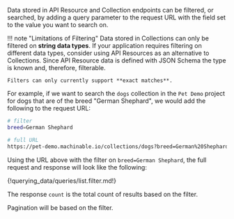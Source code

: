 
Data stored in API Resource and Collection endpoints can be filtered, or searched, by adding a query parameter to the request URL with the field set to the value you want to search on.

!!! note "Limitations of Filtering"
    Data stored in Collections can only be filtered on **string data types**. If your application requires filtering on different data types, consider using API Resources as an alternative to Collections. Since API Resource data is defined with JSON Schema the type is known and, therefore, filterable.

    Filters can only currently support **exact matches**.

For example, if we want to search the `dogs` collection in the `Pet Demo` project for dogs that are of the breed "German Shephard", we would add the following to the request URL:

```bash
# filter
breed=German Shephard

# full URL
https://pet-demo.machinable.io/collections/dogs?breed=German%20Shephard
```

Using the URL above with the filter on `breed=German Shephard`, the full request and response will look like the following:

{!querying_data/queries/list.filter.md!}

The response `count` is the total count of results based on the filter.

Pagination will be based on the filter.

<br/>
